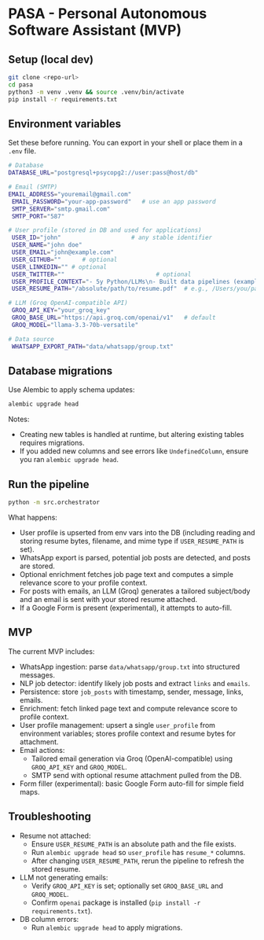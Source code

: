 # PASA - Personal Autonomous Software Assistant (MVP)

## Setup (local dev)

```bash
git clone <repo-url>
cd pasa
python3 -m venv .venv && source .venv/bin/activate
pip install -r requirements.txt
```

## Environment variables

Set these before running. You can export in your shell or place them in a `.env` file.

```bash
# Database
DATABASE_URL="postgresql+psycopg2://user:pass@host/db"

# Email (SMTP)
EMAIL_ADDRESS="youremail@gmail.com"
 EMAIL_PASSWORD="your-app-password"   # use an app password
 SMTP_SERVER="smtp.gmail.com"
 SMTP_PORT="587"

# User profile (stored in DB and used for applications)
 USER_ID="john"                    # any stable identifier
 USER_NAME="john doe"
 USER_EMAIL="john@example.com"
 USER_GITHUB=""      # optional
 USER_LINKEDIN="" # optional
 USER_TWITTER=""                          # optional
 USER_PROFILE_CONTEXT="- 5y Python/LLMs\n- Built data pipelines (example)"  # short paragraph or bullets
 USER_RESUME_PATH="/absolute/path/to/resume.pdf"  # e.g., /Users/you/path/PASA/data/resume/Your_Resume.pdf

# LLM (Groq OpenAI-compatible API)
 GROQ_API_KEY="your_groq_key"
 GROQ_BASE_URL="https://api.groq.com/openai/v1"   # default
 GROQ_MODEL="llama-3.3-70b-versatile"

# Data source
 WHATSAPP_EXPORT_PATH="data/whatsapp/group.txt"
```

## Database migrations

Use Alembic to apply schema updates:

```bash
alembic upgrade head
```

Notes:
- Creating new tables is handled at runtime, but altering existing tables requires migrations.
- If you added new columns and see errors like `UndefinedColumn`, ensure you ran `alembic upgrade head`.

## Run the pipeline

```bash
python -m src.orchestrator
```

What happens:
- User profile is upserted from env vars into the DB (including reading and storing resume bytes, filename, and mime type if `USER_RESUME_PATH` is set).
- WhatsApp export is parsed, potential job posts are detected, and posts are stored.
- Optional enrichment fetches job page text and computes a simple relevance score to your profile context.
- For posts with emails, an LLM (Groq) generates a tailored subject/body and an email is sent with your stored resume attached.
- If a Google Form is present (experimental), it attempts to auto-fill.

## MVP

The current MVP includes:
- WhatsApp ingestion: parse `data/whatsapp/group.txt` into structured messages.
- NLP job detector: identify likely job posts and extract `links` and `emails`.
- Persistence: store `job_posts` with timestamp, sender, message, links, emails.
- Enrichment: fetch linked page text and compute relevance score to profile context.
- User profile management: upsert a single `user_profile` from environment variables; stores profile context and resume bytes for attachment.
- Email actions:
  - Tailored email generation via Groq (OpenAI-compatible) using `GROQ_API_KEY` and `GROQ_MODEL`.
  - SMTP send with optional resume attachment pulled from the DB.
- Form filler (experimental): basic Google Form auto-fill for simple field maps.

## Troubleshooting

- Resume not attached:
  - Ensure `USER_RESUME_PATH` is an absolute path and the file exists.
  - Run `alembic upgrade head` so `user_profile` has `resume_*` columns.
  - After changing `USER_RESUME_PATH`, rerun the pipeline to refresh the stored resume.
- LLM not generating emails:
  - Verify `GROQ_API_KEY` is set; optionally set `GROQ_BASE_URL` and `GROQ_MODEL`.
  - Confirm `openai` package is installed (`pip install -r requirements.txt`).
- DB column errors:
  - Run `alembic upgrade head` to apply migrations.


